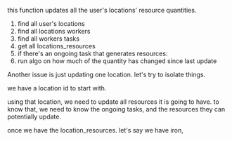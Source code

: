 this function updates all the user's locations' resource quantities.

1. find all user's locations
2. find all locations workers
3. find all workers tasks
4. get all locations_resources
5. if there's an ongoing task that generates resources:
6. run algo on how much of the quantity has changed since last update




Another issue is just updating one location. let's try to isolate things.

we have a location id to start with.

using that location, we need to update all resources it is going to have. to know that, we need to know the ongoing tasks, and the resources they can potentially update.

once we have the location_resources. let's say we have iron, 
